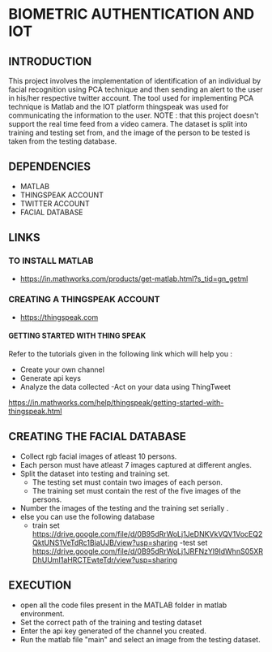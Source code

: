 # BIOMETRIC AUTHENTICATION AND IOT 

## INTRODUCTION

This project involves the implementation of identification of an individual by facial recognition 
using PCA technique and then sending an alert to the user in his/her respective twitter account. 
The tool used for implementing PCA technique is Matlab and  the IOT platform thingspeak 
was used for communicating the information to the user. 
NOTE : that this project doesn't support the real time feed from a video camera.
The dataset is split into training and testing set from, and the image of the person to be tested is taken from the 
testing database.

## DEPENDENCIES

- MATLAB
- THINGSPEAK ACCOUNT
- TWITTER ACCOUNT
- FACIAL DATABASE

## LINKS

### TO INSTALL MATLAB

-  https://in.mathworks.com/products/get-matlab.html?s_tid=gn_getml
### CREATING A THINGSPEAK ACCOUNT

- https://thingspeak.com
#### GETTING STARTED WITH THING SPEAK

Refer to the tutorials given in the following link which will help you :
 - Create your own channel
 - Generate api keys
 - Analyze the data collected
 -Act on your data using ThingTweet
 
 https://in.mathworks.com/help/thingspeak/getting-started-with-thingspeak.html
 
 ## CREATING THE FACIAL DATABASE
    
- Collect rgb facial images of atleast 10 persons.
- Each person must have atleast 7 images captured at different angles.
- Split the dataset into testing and training set.
    - The testing set must contain two images of each person.
    - The training set must contain the rest of the five images of the persons.
- Number the images of the testing and the training set serially .
- else you can use the following database
    - train set
    https://drive.google.com/file/d/0B95dRrWoLj1JeDNKVkVQV1VocEQ2QktUNS1VeTdRc1BiaUJB/view?usp=sharing
    -test set
     https://drive.google.com/file/d/0B95dRrWoLj1JRFNzYl9IdWhnS05XRDhUUmI1aHRCTEwteTdr/view?usp=sharing


## EXECUTION
- open all the code files present in the MATLAB folder in matlab environment.
- Set the correct path of the training and testing dataset 
- Enter the api key generated of the channel you created.
- Run the matlab file "main" and  select an image from the testing dataset.
